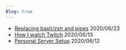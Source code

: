 ```yaml
---
Blog: true
---
```



* [Replacing bash/zsh and pipes](/post/replacing_shell/) 2020/06/23
* [How I watch Twitch](/post/how_i/watch_twitch/) 2020/06/13
* [Personal Server Setup](/post/server_setup/) 2020/06/12

